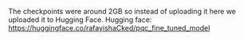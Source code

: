 The checkpoints were around 2GB so instead of uploading it here we uploaded it to Hugging Face.
Hugging face: https://huggingface.co/rafayishaCked/pqc_fine_tuned_model
